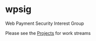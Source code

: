 # wpsig
Web Payment Security Interest Group

Please see the [Projects](https://github.com/w3c/wpsig/projects) for work streams
